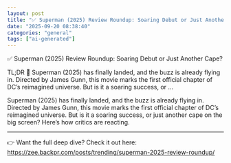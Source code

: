 ```yaml
---
layout: post
title: "✅ Superman (2025) Review Roundup: Soaring Debut or Just Another Cape?"
date: "2025-09-20 08:38:40"
categories: "general"
tags: ["ai-generated"]
---
```


✅ Superman (2025) Review Roundup: Soaring Debut or Just Another Cape?

TL;DR 🚀
Superman (2025) has finally landed, and the buzz is already flying in. Directed by James Gunn, this movie marks the first official chapter of DC’s reimagined universe. But is it a soaring success, or ...

Superman (2025) has finally landed, and the buzz is already flying in. Directed by James Gunn, this movie marks the first official chapter of DC’s reimagined universe. But is it a soaring success, or just another cape on the big screen? Here’s how critics are reacting.

---

👉 Want the full deep dive? Check it out here:  
https://zee.backpr.com/posts/trending/superman-2025-review-roundup/

